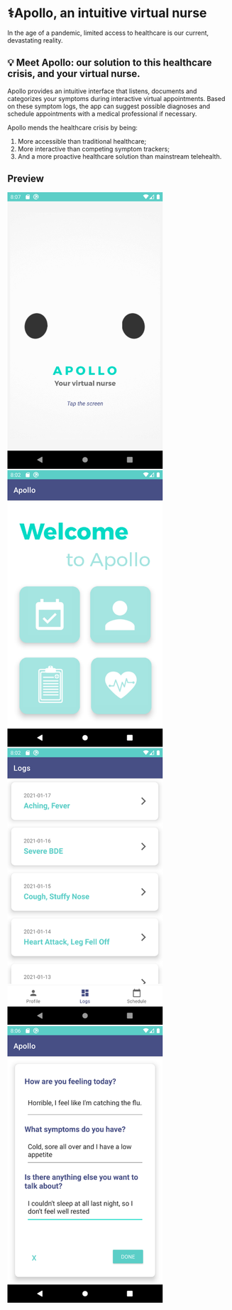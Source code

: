 # :medical_symbol:Apollo, an intuitive virtual nurse 	
In the age of a pandemic, limited access to healthcare is our current, devastating reality. <br>

## :bulb: Meet Apollo: our solution to this healthcare crisis, and your virtual nurse.

Apollo provides an intuitive interface that listens, documents and categorizes your symptoms during interactive virtual appointments. Based on these symptom logs, the app can suggest possible diagnoses and schedule appointments with a medical professional if necessary.

Apollo mends the healthcare crisis by being: 
1. More accessible than traditional healthcare;
2. More interactive than competing symptom trackers;
3. And a more proactive healthcare solution than mainstream telehealth.

## Preview
<p>
<img src="https://github.com/bonniepeng2002/Apollo/blob/main/images/Screenshot_1610885276.png" width="350px" height="auto">
<img src="https://github.com/bonniepeng2002/Apollo/blob/main/images/Screenshot_1610884950.png" width="350px" height="auto">
<img src="https://github.com/bonniepeng2002/Apollo/blob/main/images/Screenshot_1610884944.png" width="350px" height="auto">
<img src="https://github.com/bonniepeng2002/Apollo/blob/main/images/Screenshot_1610885187.png" width="350px" height="auto">
</p>
